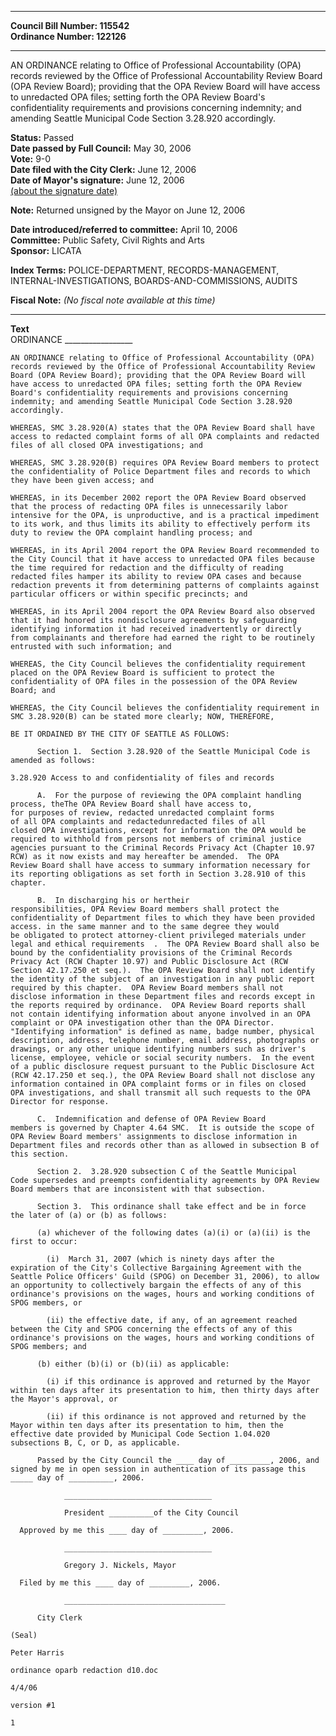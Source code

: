 * * * * *  
  
**Council Bill Number: [](#h0)[](#h2)115542**   
**Ordinance Number: 122126**  
  
* * * * *  
  
AN ORDINANCE relating to Office of Professional Accountability (OPA) records reviewed by the Office of Professional Accountability Review Board (OPA Review Board); providing that the OPA Review Board will have access to unredacted OPA files; setting forth the OPA Review Board's confidentiality requirements and provisions concerning indemnity; and amending Seattle Municipal Code Section 3.28.920 accordingly.  
  
**Status:** Passed   
**Date passed by Full Council:** May 30, 2006   
**Vote:** 9-0   
**Date filed with the City Clerk:** June 12, 2006   
**Date of Mayor's signature:** June 12, 2006   
[(about the signature date)](/~public/approvaldate.htm)   
  
**Note:** Returned unsigned by the Mayor on June 12, 2006  
  
  
**Date introduced/referred to committee:** April 10, 2006   
**Committee:** Public Safety, Civil Rights and Arts   
**Sponsor:** LICATA   
  
**Index Terms:** POLICE-DEPARTMENT, RECORDS-MANAGEMENT, INTERNAL-INVESTIGATIONS, BOARDS-AND-COMMISSIONS, AUDITS  
  
**Fiscal Note:** *(No fiscal note available at this time)*  
  
* * * * *  
  
**Text**  
    ORDINANCE _________________  
  
    AN ORDINANCE relating to Office of Professional Accountability (OPA)  
    records reviewed by the Office of Professional Accountability Review  
    Board (OPA Review Board); providing that the OPA Review Board will  
    have access to unredacted OPA files; setting forth the OPA Review  
    Board's confidentiality requirements and provisions concerning  
    indemnity; and amending Seattle Municipal Code Section 3.28.920  
    accordingly.  
  
    WHEREAS, SMC 3.28.920(A) states that the OPA Review Board shall have  
    access to redacted complaint forms of all OPA complaints and redacted  
    files of all closed OPA investigations; and  
  
    WHEREAS, SMC 3.28.920(B) requires OPA Review Board members to protect  
    the confidentiality of Police Department files and records to which  
    they have been given access; and  
  
    WHEREAS, in its December 2002 report the OPA Review Board observed  
    that the process of redacting OPA files is unnecessarily labor  
    intensive for the OPA, is unproductive, and is a practical impediment  
    to its work, and thus limits its ability to effectively perform its  
    duty to review the OPA complaint handling process; and  
  
    WHEREAS, in its April 2004 report the OPA Review Board recommended to  
    the City Council that it have access to unredacted OPA files because  
    the time required for redaction and the difficulty of reading  
    redacted files hamper its ability to review OPA cases and because  
    redaction prevents it from determining patterns of complaints against  
    particular officers or within specific precincts; and  
  
    WHEREAS, in its April 2004 report the OPA Review Board also observed  
    that it had honored its nondisclosure agreements by safeguarding  
    identifying information it had received inadvertently or directly  
    from complainants and therefore had earned the right to be routinely  
    entrusted with such information; and  
  
    WHEREAS, the City Council believes the confidentiality requirement  
    placed on the OPA Review Board is sufficient to protect the  
    confidentiality of OPA files in the possession of the OPA Review  
    Board; and  
  
    WHEREAS, the City Council believes the confidentiality requirement in  
    SMC 3.28.920(B) can be stated more clearly; NOW, THEREFORE,  
  
    BE IT ORDAINED BY THE CITY OF SEATTLE AS FOLLOWS:  
  
          Section 1.  Section 3.28.920 of the Seattle Municipal Code is  
    amended as follows:  
  
    3.28.920 Access to and confidentiality of files and records  
  
          A.  For the purpose of reviewing the OPA complaint handling  
    process, theThe OPA Review Board shall have access to,  
    for purposes of review, redacted unredacted complaint forms  
    of all OPA complaints and redactedunredacted files of all  
    closed OPA investigations, except for information the OPA would be  
    required to withhold from persons not members of criminal justice  
    agencies pursuant to the Criminal Records Privacy Act (Chapter 10.97  
    RCW) as it now exists and may hereafter be amended.  The OPA  
    Review Board shall have access to summary information necessary for  
    its reporting obligations as set forth in Section 3.28.910 of this  
    chapter.  
  
          B.  In discharging his or hertheir  
    responsibilities, OPA Review Board members shall protect the  
    confidentiality of Department files to which they have been provided  
    access. in the same manner and to the same degree they would  
    be obligated to protect attorney-client privileged materials under  
    legal and ethical requirements  .  The OPA Review Board shall also be  
    bound by the confidentiality provisions of the Criminal Records  
    Privacy Act (RCW Chapter 10.97) and Public Disclosure Act (RCW  
    Section 42.17.250 et seq.).  The OPA Review Board shall not identify  
    the identity of the subject of an investigation in any public report  
    required by this chapter.  OPA Review Board members shall not  
    disclose information in these Department files and records except in  
    the reports required by ordinance.  OPA Review Board reports shall  
    not contain identifying information about anyone involved in an OPA  
    complaint or OPA investigation other than the OPA Director.  
    "Identifying information" is defined as name, badge number, physical  
    description, address, telephone number, email address, photographs or  
    drawings, or any other unique identifying numbers such as driver's  
    license, employee, vehicle or social security numbers.  In the event  
    of a public disclosure request pursuant to the Public Disclosure Act  
    (RCW 42.17.250 et seq.), the OPA Review Board shall not disclose any  
    information contained in OPA complaint forms or in files on closed  
    OPA investigations, and shall transmit all such requests to the OPA  
    Director for response.  
  
          C.  Indemnification and defense of OPA Review Board  
    members is governed by Chapter 4.64 SMC.  It is outside the scope of  
    OPA Review Board members' assignments to disclose information in  
    Department files and records other than as allowed in subsection B of  
    this section.  
  
          Section 2.  3.28.920 subsection C of the Seattle Municipal  
    Code supersedes and preempts confidentiality agreements by OPA Review  
    Board members that are inconsistent with that subsection.  
  
          Section 3.  This ordinance shall take effect and be in force  
    the later of (a) or (b) as follows:  
  
          (a) whichever of the following dates (a)(i) or (a)(ii) is the  
    first to occur:  
  
            (i)  March 31, 2007 (which is ninety days after the  
    expiration of the City's Collective Bargaining Agreement with the  
    Seattle Police Officers' Guild (SPOG) on December 31, 2006), to allow  
    an opportunity to collectively bargain the effects of any of this  
    ordinance's provisions on the wages, hours and working conditions of  
    SPOG members, or  
  
            (ii) the effective date, if any, of an agreement reached  
    between the City and SPOG concerning the effects of any of this  
    ordinance's provisions on the wages, hours and working conditions of  
    SPOG members; and  
  
          (b) either (b)(i) or (b)(ii) as applicable:  
  
            (i) if this ordinance is approved and returned by the Mayor  
    within ten days after its presentation to him, then thirty days after  
    the Mayor's approval, or  
  
            (ii) if this ordinance is not approved and returned by the  
    Mayor within ten days after its presentation to him, then the  
    effective date provided by Municipal Code Section 1.04.020  
    subsections B, C, or D, as applicable.  
  
          Passed by the City Council the ____ day of _________, 2006, and  
    signed by me in open session in authentication of its passage this  
    _____ day of __________, 2006.  
  
                _________________________________  
  
                President __________of the City Council  
  
      Approved by me this ____ day of _________, 2006.  
  
                _________________________________  
  
                Gregory J. Nickels, Mayor  
  
      Filed by me this ____ day of _________, 2006.  
  
                ____________________________________  
  
          City Clerk  
  
    (Seal)  
  
    Peter Harris  
  
    ordinance oparb redaction d10.doc  
  
    4/4/06  
  
    version #1  
  
    1  
